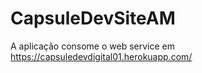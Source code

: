 # CapsuleDevSiteAM

A aplicação consome o web service em https://capsuledevdigital01.herokuapp.com/
